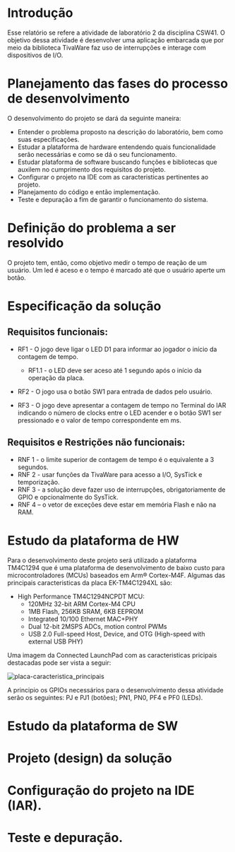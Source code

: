 # Introdução

Esse relatório se refere a atividade de laboratório 2 da disciplina CSW41. O objetivo dessa atividade é desenvolver uma aplicação embarcada que por meio da biblioteca TivaWare faz uso de interrupções e interage com dispositivos de I/O.

# Planejamento das fases do processo de desenvolvimento

O desenvolvimento do projeto se dará da seguinte maneira:
 * Entender o problema proposto na descrição do laboratório, bem como suas especificações.
 * Estudar a plataforma de hardware entendendo quais funcionalidade serão necessárias e como se dá o seu funcionamento.
 * Estudar plataforma de software buscando funções e bibliotecas que auxilem no cumprimento dos requisitos do projeto.
 * Configurar o projeto na IDE com as caracteristicas pertinentes ao projeto.
 * Planejamento do código e então implementação.
 * Teste e depuração a fim de garantir o funcionamento do sistema. 
  
# Definição do problema a ser resolvido

O projeto tem, então, como objetivo medir o tempo de reação de um usuário. Um led é aceso e o tempo é marcado até que o usuário aperte um botão.

# Especificação da solução

## Requisitos funcionais:

* RF1 - O jogo deve ligar o LED D1 para informar ao jogador o início da contagem de tempo.
    * RF1.1 - o LED deve ser aceso até 1 segundo após o início da operação da placa.

* RF2 - O jogo usa o botão SW1 para entrada de dados pelo usuário.

* RF3 - O jogo deve apresentar a contagem de tempo no Terminal do IAR indicando o número de clocks entre o LED acender e o botão SW1 ser pressionado e o valor de tempo correspondente em ms.

## Requisitos e Restrições não funcionais:

* RNF 1 - o limite superior de contagem de tempo é o equivalente a 3 segundos.
* RNF 2 - usar funções da TivaWare para acesso a I/O, SysTick e temporização.
* RNF 3 - a solução deve fazer uso de interrupções, obrigatoriamente de GPIO e opcionalmente do SysTick.
* RNF 4 – o vetor de exceções deve estar em memória Flash e não na RAM.

# Estudo da plataforma de HW

Para o desenvolvimento deste projeto será utilizado a plataforma TM4C1294 que é uma plataforma de desenvolvimento de baixo custo para microcontroladores (MCUs) baseados em Arm® Cortex-M4F. Algumas das principais caracteristicas da placa EK-TM4C1294XL
são:
* High Performance TM4C1294NCPDT MCU:
    * 120MHz 32-bit ARM Cortex-M4 CPU
    * 1MB Flash, 256KB SRAM, 6KB EEPROM
    * Integrated 10/100 Ethernet MAC+PHY
    * Dual 12-bit 2MSPS ADCs, motion control PWMs
    * USB 2.0 Full-speed Host, Device, and OTG (High-speed with external USB PHY)

Uma imagem da Connected LaunchPad com as caracteristicas pricipais destacadas pode ser vista a seguir:

![placa-caracteristica_principais](https://user-images.githubusercontent.com/51659435/227579485-6333d170-811e-48f0-b10f-e32b302bc2a8.PNG)

A principio os GPIOs necessários para o desenvolvimento dessa atividade serão os seguintes: PJ e PJ1 (botões); PN1, PN0, PF4 e PF0 (LEDs).

# Estudo da plataforma de SW

# Projeto (design) da solução

# Configuração do projeto na IDE (IAR).

# Teste e depuração.




